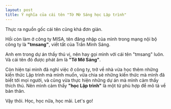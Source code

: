 ```yaml
---
layout: post
title: Ý nghĩa của cái tên "Tờ Mờ Sáng học Lập trình"
---
```


Thực ra nguồn gốc cái tên cũng khá đơn giản.

Hồi còn làm ở công ty MISA, tên đăng nhập của mình trong mạng nội bộ công ty là **"tmsang"**, viết tắt của Trần Minh Sáng.

Anh em trong dự án thấy thú vị, nên hay gọi mình với cái tên "tmsang" luôn. Và cái tên đó được phát âm là **"Tờ Mờ Sáng"**.

Còn hiện tại mình đã nghỉ việc ở công ty, trở về nhà vừa học thêm những kiến thức Lập trình mà mình muốn, vừa chia sẻ những kiến thức mà mình đã biết tới mọi người, và cũng vừa thực hiện những dự án mà mình cảm thấy thích thú. Nên mình cảm thấy **"học Lập trình"** là một từ phù hợp để mô tả về bản thân.

Vậy thôi. Học, học nữa, học mãi. Let's go!
